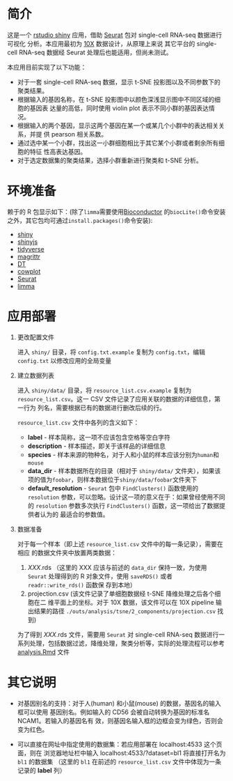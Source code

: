 # 简介

这是一个 [rstudio shiny](https://shiny.rstudio.com/) 应用，借助
[Seurat](http://satijalab.org/seurat/) 包对 single-cell RNA-seq 数据进行可视化
分析。本应用最初为 [10X](https://www.10xgenomics.com/) 数据设计，从原理上来说
其它平台的 single-cell RNA-seq 数据经 Seurat 处理后也能适用，但尚未测试。

本应用目前实现了以下功能：

* 对于一套 single-cell RNA-seq 数据，显示 t-SNE 投影图以及不同参数下的聚类结果。
* 根据输入的基因名称，在 t-SNE 投影图中以颜色深浅显示图中不同区域的细胞的基因表
  达量的高低，同时使用 violin plot 表示不同小群的基因表达情况。
* 根据输入的两个基因，显示这两个基因在某一个或某几个小群中的表达相关关系，并提
  供 pearson 相关系数。
* 通过选中某一个小群，找出这一小群细胞相比于其它某个小群或者剩余所有细胞的特征
  性高表达基因。
* 对于选定数据集的聚类结果，选择小群重新进行聚类和 t-SNE 分析。

# 环境准备

赖于的 R 包显示如下：(除了`limma`需要使用[Bioconductor](http://bioconductor.org/)
的`biocLite()`命令安装之外，其它包均可通过`install.packages()`命令安装):

* [shiny](https://github.com/rstudio/shiny)
* [shinyjs](https://github.com/daattali/shinyjs)
* [tidyverse](https://github.com/tidyverse/tidyverse)
* [magrittr](https://github.com/tidyverse/magrittr)
* [DT](https://github.com/rstudio/DT)
* [cowplot](https://github.com/wilkelab/cowplot)
* [Seurat](https://github.com/satijalab/seurat)
* [limma](https://github.com/cran/limma)

# 应用部署

1. 更改配置文件

    进入 `shiny/` 目录，将 `config.txt.example` 复制为 `config.txt`，编辑
    `config.txt` 以修改应用的全局变量

2. 建立数据列表

    进入 `shiny/data/` 目录，将 `resource_list.csv.example` 复制为
    `resource_list.csv`。这一 CSV 文件记录了应用关联的数据的详细信息，第一行为
    列名，需要根据已有的数据进行删改后续的行。

    `resource_list.csv` 文件中各列的含义如下：

    * __label__ - 样本简称，这一项不应该包含空格等空白字符
    * __description__ - 样本描述，即关于该样品的详细信息
    * __species__ - 样本来源的物种名，对于人和小鼠的样本应该分别为`human`和`mouse`
    * __data_dir__ - 样本数据所在的目录（相对于 `shiny/data/`  文件夹），如果该
      项的值为`foobar`，则样本数据位于`shiny/data/foobar`文件夹下
    * __default_resolution__ - `Seurat` 包中 `FindClusters()` 函数使用的
      `resolution` 参数，可以忽略。设计这一项的意义在于：如果曾经使用不同的
      `resolution` 参数多次执行 `FindClusters()` 函数，这一项给出了数据提供者认为的
      最适合的参数值。

3. 数据准备

    对于每一个样本（即上述 `resource_list.csv` 文件中的每一条记录），需要在相应
    的数据文件夹中放置两类数据：

    1. _XXX_.rds （这里的 XXX 应该与前述的 `data_dir` 保持一致，为使用 `Seurat`
       处理得到的 R 对象文件，使用 `saveRDS()` 或者 `readr::write_rds()` 函数保
       存到本地）
    2. projection.csv (该文件记录了单细胞数据经 t-SNE 降维处理之后各个细胞在二
       维平面上的坐标。对于 10X 数据，该文件可以在 10X pipeline 输出结果的路径
       `./outs/analysis/tsne/2_components/projection.csv` 找到)

    为了得到 _XXX_.rds 文件，需要用 `Seurat` 对 single-cell RNA-seq 数据进行一
    系列处理，包括数据过滤，降维处理，聚类分析等，实际的处理流程可以参考
    [analysis.Rmd](shiny/example/analysis.Rmd) 文件


# 其它说明

* 对基因别名的支持：对于人(human) 和小鼠(mouse) 的数据，基因名的输入框可以使用
  基因别名。例如输入的 CD56 会被自动转换为基因的标准名 NCAM1。若输入的基因名有
  效，则基因名输入框的边框会变为绿色，否则会变为红色。

* 可以直接在网址中指定使用的数据集：若应用部署在 localhost:4533 这个页面，则在
  浏览器地址栏中输入 localhost:4533/?dataset=bl1 将直接打开名为 `bl1` 的数据集
  （这里的 `bl1` 在前述的 `resource_list.csv` 文件中体现为一条记录的 __label__
  列）
